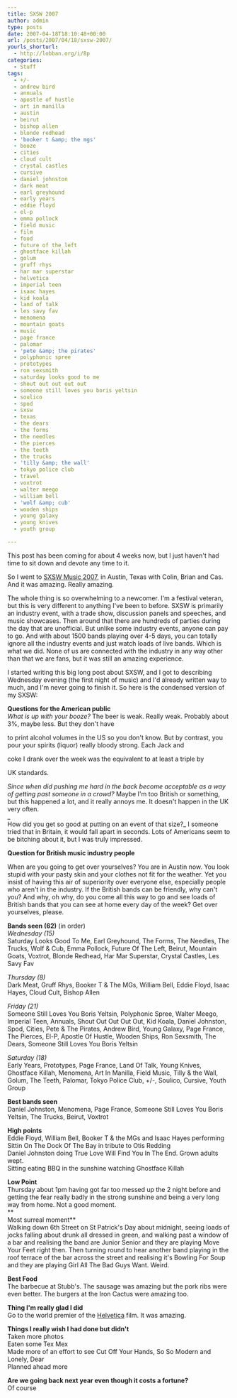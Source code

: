 ```yaml
---
title: SXSW 2007
author: admin
type: posts
date: 2007-04-18T18:10:48+00:00
url: /posts/2007/04/18/sxsw-2007/
yourls_shorturl:
  - http://lobban.org/i/8p
categories:
  - Stuff
tags:
  - +/-
  - andrew bird
  - annuals
  - apostle of hustle
  - art in manilla
  - austin
  - beirut
  - bishop allen
  - blonde redhead
  - 'booker t &amp; the mgs'
  - booze
  - cities
  - cloud cult
  - crystal castles
  - cursive
  - daniel johnston
  - dark meat
  - earl greyhound
  - early years
  - eddie floyd
  - el-p
  - emma pollock
  - field music
  - film
  - food
  - future of the left
  - ghostface killah
  - golum
  - gruff rhys
  - har mar superstar
  - helvetica
  - imperial teen
  - isaac hayes
  - kid koala
  - land of talk
  - les savy fav
  - menomena
  - mountain goats
  - music
  - page france
  - palomar
  - 'pete &amp; the pirates'
  - polyphonic spree
  - prototypes
  - ron sexsmith
  - saturday looks good to me
  - shout out out out out
  - someone still loves you boris yeltsin
  - soulico
  - spod
  - sxsw
  - texas
  - the dears
  - the forms
  - the needles
  - the pierces
  - the teeth
  - the trucks
  - 'tilly &amp; the wall'
  - tokyo police club
  - travel
  - voxtrot
  - walter meego
  - william bell
  - 'wolf &amp; cub'
  - wooden ships
  - young galaxy
  - young knives
  - youth group

---
```

This post has been coming for about 4 weeks now, but I just haven't had time to sit down and devote any time to it.

So I went to [SXSW Music 2007][1], in Austin, Texas with Colin, Brian and Cas. And it was amazing. Really amazing.

The whole thing is so overwhelming to a newcomer. I'm a festival veteran, but this is very different to anything I've been to before. SXSW is primarily an industry event, with a trade show, discussion panels and speeches, and music showcases. Then around that there are hundreds of parties during the day that are unofficial. But unlike some industry events, anyone can pay to go. And with about 1500 bands playing over 4-5 days, you can totally ignore all the industry events and just watch loads of live bands. Which is what we did. None of us are connected with the industry in any way other than that we are fans, but it was still an amazing experience.

I started writing this big long post about SXSW, and I got to describing Wednesday evening (the first night of music) and I'd already written way to much, and I'm never going to finish it. So here is the condensed version of my SXSW:

**Questions for the American public**  
_What is up with your booze?_ The beer is weak. Really weak. Probably about 3%, maybe less. But they don't have
  
to print alcohol volumes in the US so you don't know. But by contrast, you pour your spirits (liquor) really bloody strong. Each Jack and
  
coke I drank over the week was the equivalent to at least a triple by
  
UK standards.

_Since when did pushing me hard in the back become acceptable as a way of getting past someone in a crowd?_ Maybe I'm too British or something, but this happened a lot, and it really annoys me. It doesn't happen in the UK very often.  
_  
How did you get so good at putting on an event of that size?_ I someone tried that in Britain, it would fall apart in seconds. Lots of Americans seem to be bitching about it, but I was truly impressed. 

**Question for British music industry people**

When are you going to get over yourselves? You are in Austin now. You look stupid with your pasty skin and your clothes not fit for the weather. Yet you insist of having this air of superiority over everyone else, especially people who aren't in the industry. If the British bands can be friendly, why can't you? And why, oh why, do you come all this way to go and see loads of British bands that you can see at home every day of the week? Get over yourselves, please.

**Bands seen (62)** (in order)  
_Wednesday (15)_  
Saturday Looks Good To Me, Earl Greyhound, The Forms, The Needles, The Trucks, Wolf & Cub, Emma Pollock, Future Of The Left, Beirut, Mountain Goats, Voxtrot, Blonde Redhead, Har Mar Superstar, Crystal Castles, Les Savy Fav

_Thursday (8)_  
Dark Meat, Gruff Rhys, Booker T & The MGs, William Bell, Eddie Floyd, Isaac Hayes, Cloud Cult, Bishop Allen

_Friday (21)_  
Someone Still Loves You Boris Yeltsin, Polyphonic Spree, Walter Meego, Imperial Teen, Annuals, Shout Out Out Out Out, Kid Koala, Daniel Johnston, Spod, Cities, Pete & The Pirates, Andrew Bird, Young Galaxy, Page France, The Pierces, El-P, Apostle Of Hustle, Wooden Ships, Ron Sexsmith, The Dears, Someone Still Loves You Boris Yeltsin

_Saturday (18)_  
Early Years, Prototypes, Page France, Land Of Talk, Young Knives, Ghostface Killah, Menomena, Art In Manilla, Field Music, Tilly & the Wall, Golum, The Teeth, Palomar, Tokyo Police Club, +/-, Soulico, Cursive, Youth Group

**Best bands seen**  
Daniel Johnston, Menomena, Page France, Someone Still Loves You Boris Yeltsin, The Trucks, Beirut, Voxtrot 

**High points**  
Eddie Floyd, William Bell, Booker T & the MGs and Isaac Hayes performing Sittin On The Dock Of The Bay in tribute to Otis Redding  
Daniel Johnston doing True Love Will Find You In The End. Grown adults wept.  
Sitting eating BBQ in the sunshine watching Ghostface Killah

**Low Point**  
Thursday about 1pm having got far too messed up the 2 night before and getting the fear really badly in the strong sunshine and being a very long way from home. Not a good moment.  
**  
Most surreal moment**  
Walking down 6th Street on St Patrick's Day about midnight, seeing loads of jocks falling about drunk all dressed in green, and walking past a window of a bar and realising the band are Junior Senior and they are playing Move Your Feet right then. Then turning round to hear another band playing in the roof terrace of the bar across the street and realising it's Bowling For Soup and they are playing Girl All The Bad Guys Want. Weird.

**Best Food**  
The barbecue at Stubb's. The sausage was amazing but the pork ribs were even better. The burgers at the Iron Cactus were amazing too.

**Thing I'm really glad I did**  
Go to the world premier of the [Helvetica][2] film. It was amazing.

**Things I really wish I had done but didn't**  
Taken more photos  
Eaten some Tex Mex  
Made more of an effort to see Cut Off Your Hands, So So Modern and Lonely, Dear  
Planned ahead more

**Are we going back next year even though it costs a fortune?**  
Of course

 [1]: http://2007.sxsw.com/music/
 [2]: http://www.helveticafilm.com/